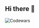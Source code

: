 ## Hi there 👋
![Codewars](https://github.r2v.ch/codewars?user=santimm44&name=true&top_languages=true&stroke=%23b362ff&theme=green)

<!--
**santimm44/santimm44** is a ✨ _special_ ✨ repository because its `README.md` (this file) appears on your GitHub profile.

Here are some ideas to get you started:

- 🔭 I’m currently working on ...
- 🌱 I’m currently learning ...
- 👯 I’m looking to collaborate on ...
- 🤔 I’m looking for help with ...
- 💬 Ask me about ...
- 📫 How to reach me: ...
- 😄 Pronouns: ...
- ⚡ Fun fact: ...
-->
